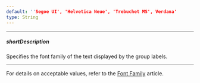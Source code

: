 ```yaml
---
default: ''Segoe UI', 'Helvetica Neue', 'Trebuchet MS', Verdana'
type: String
---
```

---
##### shortDescription
Specifies the font family of the text displayed by the group labels.

---
For details on acceptable values, refer to the [Font Family](https://www.w3.org/TR/CSS21/fonts.html#propdef-font-family) article.